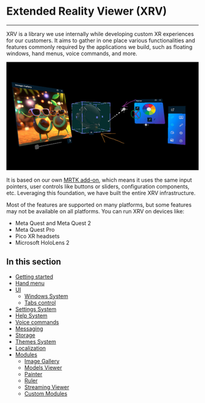 # Extended Reality Viewer (XRV)

---

XRV is a library we use internally while developing custom XR experiences for our customers. It aims to gather in one place various functionalities and features commonly required by the applications we build, such as floating windows, hand menus, voice commands, and more.

![XRV main image](images/main.jpg)

It is based on our own [MRTK add-on](../mrtk/index.md), which means it uses the same input pointers, user controls like buttons or sliders, configuration components, etc. Leveraging this foundation, we have built the entire XRV infrastructure.

Most of the features are supported on many platforms, but some features may not be available on all platforms. You can run XRV on devices like:
- Meta Quest and Meta Quest 2
- Meta Quest Pro
- Pico XR headsets
- Microsoft HoloLens 2

## In this section

- [Getting started](getting_started.md)
- [Hand menu](hand_menu.md)
- [UI](ui/index.md)
  - [Windows System](ui/windows_system.md)
  - [Tabs control](ui/tabs_control.md)
- [Settings System](settings_system.md)
- [Help System](help_system.md)
- [Voice commands](voice_commands.md)
- [Messaging](messaging.md)
- [Storage](storage.md)
- [Themes System](themes.md)
- [Localization](localization.md)
- [Modules](modules/index.md)
  - [Image Gallery](modules/imageGallery/index.md)
  - [Models Viewer](modules/modelViewer/index.md)
  - [Painter](modules/painter/index.md)
  - [Ruler](modules/ruler/index.md)
  - [Streaming Viewer](modules/streamingviewer/index.md)
  - [Custom Modules](modules/customModule/index.md)